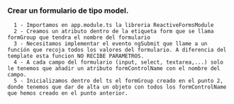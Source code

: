 ### Crear un formulario de tipo model.

      1 - Importamos en app.module.ts la libreria ReactiveFormsModule
      2 - Creamos un atributo dentro de la etiqueta form que se llama formGroup que tendra el nombre del formulario
      3 - Necesitamos implementar el evento ngSubmit que llame a un función que recoja todos los valores del formulario. A diferencia del template esta funcion NO RECIBE PARAMETROS.
      4 - A cada campo del formulario (input, select, textarea,...) solo le tenemos que añadir un atributo formControlName con el nombre del campo.
      5 - Inicializamos dentro del ts el formGroup creado en el punto 2, donde tenemos que dar de alta un objeto con todos los formControlName que hemos creado en el punto anterior.
